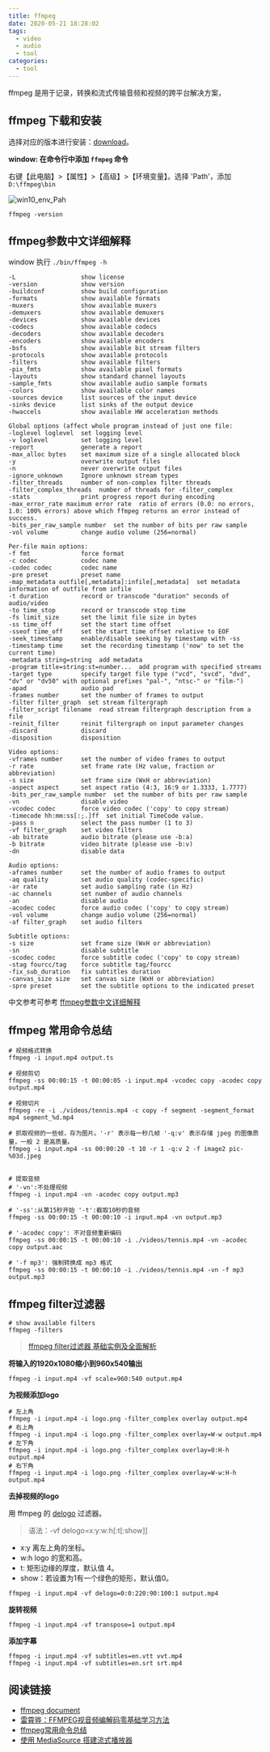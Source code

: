 ```yaml
---
title: ffmpeg
date: 2020-05-21 18:28:02
tags:
  - video
  - audio
  - tool
categories:
  - tool
---
```


ffmpeg 是用于记录，转换和流式传输音频和视频的跨平台解决方案，

## ffmpeg 下载和安装

选择对应的版本进行安装：[download](https://ffmpeg.org/download.html)。

**window: 在命令行中添加 `ffmpeg` 命令**

右键【此电脑】>【属性】>【高级】>【环境变量】。选择 'Path'，添加 `D:\ffmpeg\bin`

![win10_env_Pah](https://img.jogiter.cn/blog/win10_env_Pah.png)

```
ffmpeg -version
```

## ffmpeg参数中文详细解释

window 执行 `./bin/ffmpeg -h`

```
-L                  show license
-version            show version
-buildconf          show build configuration
-formats            show available formats
-muxers             show available muxers
-demuxers           show available demuxers
-devices            show available devices
-codecs             show available codecs
-decoders           show available decoders
-encoders           show available encoders
-bsfs               show available bit stream filters
-protocols          show available protocols
-filters            show available filters
-pix_fmts           show available pixel formats
-layouts            show standard channel layouts
-sample_fmts        show available audio sample formats
-colors             show available color names
-sources device     list sources of the input device
-sinks device       list sinks of the output device
-hwaccels           show available HW acceleration methods

Global options (affect whole program instead of just one file:
-loglevel loglevel  set logging level
-v loglevel         set logging level
-report             generate a report
-max_alloc bytes    set maximum size of a single allocated block
-y                  overwrite output files
-n                  never overwrite output files
-ignore_unknown     Ignore unknown stream types
-filter_threads     number of non-complex filter threads
-filter_complex_threads  number of threads for -filter_complex
-stats              print progress report during encoding
-max_error_rate maximum error rate  ratio of errors (0.0: no errors, 1.0: 100% errors) above which ffmpeg returns an error instead of success.
-bits_per_raw_sample number  set the number of bits per raw sample
-vol volume         change audio volume (256=normal)

Per-file main options:
-f fmt              force format
-c codec            codec name
-codec codec        codec name
-pre preset         preset name
-map_metadata outfile[,metadata]:infile[,metadata]  set metadata information of outfile from infile
-t duration         record or transcode "duration" seconds of audio/video
-to time_stop       record or transcode stop time
-fs limit_size      set the limit file size in bytes
-ss time_off        set the start time offset
-sseof time_off     set the start time offset relative to EOF
-seek_timestamp     enable/disable seeking by timestamp with -ss
-timestamp time     set the recording timestamp ('now' to set the current time)
-metadata string=string  add metadata
-program title=string:st=number...  add program with specified streams
-target type        specify target file type ("vcd", "svcd", "dvd", "dv" or "dv50" with optional prefixes "pal-", "ntsc-" or "film-")
-apad               audio pad
-frames number      set the number of frames to output
-filter filter_graph  set stream filtergraph
-filter_script filename  read stream filtergraph description from a file
-reinit_filter      reinit filtergraph on input parameter changes
-discard            discard
-disposition        disposition

Video options:
-vframes number     set the number of video frames to output
-r rate             set frame rate (Hz value, fraction or abbreviation)
-s size             set frame size (WxH or abbreviation)
-aspect aspect      set aspect ratio (4:3, 16:9 or 1.3333, 1.7777)
-bits_per_raw_sample number  set the number of bits per raw sample
-vn                 disable video
-vcodec codec       force video codec ('copy' to copy stream)
-timecode hh:mm:ss[:;.]ff  set initial TimeCode value.
-pass n             select the pass number (1 to 3)
-vf filter_graph    set video filters
-ab bitrate         audio bitrate (please use -b:a)
-b bitrate          video bitrate (please use -b:v)
-dn                 disable data

Audio options:
-aframes number     set the number of audio frames to output
-aq quality         set audio quality (codec-specific)
-ar rate            set audio sampling rate (in Hz)
-ac channels        set number of audio channels
-an                 disable audio
-acodec codec       force audio codec ('copy' to copy stream)
-vol volume         change audio volume (256=normal)
-af filter_graph    set audio filters

Subtitle options:
-s size             set frame size (WxH or abbreviation)
-sn                 disable subtitle
-scodec codec       force subtitle codec ('copy' to copy stream)
-stag fourcc/tag    force subtitle tag/fourcc
-fix_sub_duration   fix subtitles duration
-canvas_size size   set canvas size (WxH or abbreviation)
-spre preset        set the subtitle options to the indicated preset
```

中文参考可参考 [ffmpeg参数中文详细解释](https://blog.csdn.net/leixiaohua1020/article/details/12751349)

## ffmpeg 常用命令总结

```
# 视频格式转换
ffmpeg -i input.mp4 output.ts

# 视频剪切
ffmpeg -ss 00:00:15 -t 00:00:05 -i input.mp4 -vcodec copy -acodec copy output.mp4

# 视频切片
ffmpeg -re -i ./videos/tennis.mp4 -c copy -f segment -segment_format mp4 segment_%d.mp4

# 抓取视频的一些帧，存为图片。'-r' 表示每一秒几帧 '-q:v' 表示存储 jpeg 的图像质量，一般 2 是高质量。
ffmpeg -i input.mp4 -ss 00:00:20 -t 10 -r 1 -q:v 2 -f image2 pic-%03d.jpeg


# 提取音频
# '-vn':不处理视频
ffmpeg -i input.mp4 -vn -acodec copy output.mp3

# '-ss':从第15秒开始 '-t':截取10秒的音频
ffmpeg -ss 00:00:15 -t 00:00:10 -i input.mp4 -vn output.mp3

# '-acodec copy': 不对音频重新编码
ffmpeg -ss 00:00:15 -t 00:00:10 -i ./videos/tennis.mp4 -vn -acodec copy output.aac

# '-f mp3': 强制转换成 mp3 格式
ffmpeg -ss 00:00:15 -t 00:00:10 -i ./videos/tennis.mp4 -vn -f mp3 output.mp3
```

## ffmpeg filter过滤器

```
# show available filters
ffmpeg -filters
```

>[ffmpeg filter过滤器 基础实例及全面解析](https://blog.csdn.net/newchenxf/article/details/51364105)

**将输入的1920x1080缩小到960x540输出**

```
ffmpeg -i input.mp4 -vf scale=960:540 output.mp4
```

**为视频添加logo**

```
# 左上角
ffmpeg -i input.mp4 -i logo.png -filter_complex overlay output.mp4
# 右上角
ffmpeg -i input.mp4 -i logo.png -filter_complex overlay=W-w output.mp4
# 左下角
ffmpeg -i input.mp4 -i logo.png -filter_complex overlay=0:H-h output.mp4
# 右下角
ffmpeg -i input.mp4 -i logo.png -filter_complex overlay=W-w:H-h output.mp4
```

**去掉视频的logo**

用 ffmpeg 的 [delogo](https://ffmpeg.org/ffmpeg-filters.html#delogo) 过滤器。

>语法：-vf delogo=x:y:w:h[:t[:show]]

+ x:y 离左上角的坐标。
+ w:h logo 的宽和高。
+ t: 矩形边缘的厚度，默认值 4。
+ show：若设置为1有一个绿色的矩形，默认值0。

```
ffmpeg -i input.mp4 -vf delogo=0:0:220:90:100:1 output.mp4
```

**旋转视频**

```
ffmpeg -i input.mp4 -vf transpose=1 output.mp4
```

**添加字幕**

```
ffmpeg -i input.mp4 -vf subtitles=en.vtt vvt.mp4
ffmpeg -i input.mp4 -vf subtitles=en.srt srt.mp4
```

## 阅读链接

+ [ffmpeg document](https://ffmpeg.org/documentation.html)
+ [雷霄骅：FFMPEG视音频编解码零基础学习方法](https://blog.csdn.net/leixiaohua1020/article/details/15811977)
+ [ffmpeg常用命令总结](https://blog.csdn.net/langzijing/article/details/85256846)
+ [使用 MediaSource 搭建流式播放器](https://zhuanlan.zhihu.com/p/26374202)
